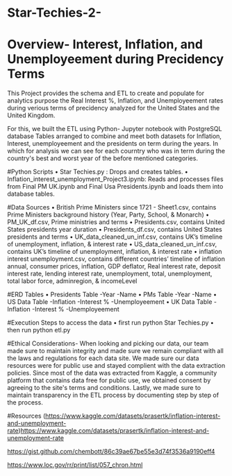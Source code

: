 # Star-Techies-2-

# Overview- Interest, Inflation, and Unemployeement during Precidency Terms

This Project provides the schema and ETL to create and populate for analytics purpose the Real Interest %, Inflation, and Unemployeement rates during verious terms of precidency analyzed for the United States and the United Kingdom. 

For this, we built the ETL using Python- Jupyter notebook with PostgreSQL database Tables arranged to combine and meet both datasets for Inflation, Interest, unemployeement and the presidents on term during the years. In which for analysis we can see for each courntry who was in term during the country's best and worst year of the before mentioned categories.

#Python Scripts
	•	Star Techies.py : Drops and creates tables.
	•	Inflation_interest_unemployment_Project3.ipynb: Reads and processes files from Final PM UK.ipynb and Final Usa Presidents.ipynb and loads them into database tables.


#Data Sources
	•	British Prime Ministers since 1721 - Sheet1.csv, contains Prime Ministers background history (Year, Party, School, & Monarch)
	•	PM_UK_df.csv, Prime ministries and terms
	•	Presidents.csv, contains United States presidents year duration 
	•	Presidents_df.csv, contains United States presidents and terms
	•	UK_data_cleaned_un_inf.csv, contains UK’s timeline of unemployment, inflation, & interest rate
	•	US_data_cleaned_un_inf.csv, contains UK’s timeline of unemployment, inflation, & interest rate
	•	inflation interest unemployment.csv, contains different countries’ timeline of inflation annual, consumer prices, inflation, GDP deflator, Real interest rate, deposit interest rate, lending interest rate, unemployment, total, unemployment, total labor force, adminregion, & incomeLevel


#ERD Tables
  •	Presidents Table
    -Year
    -Name
	•	PMs Table
   -Year
   -Name
	•	US Data Table
   -Inflation
   -Interest %
   -Unemployeement 
	•	UK Data Table
   -Inflation
   -Interest %
   -Unemployeement


#Execution Steps to access the data
	•	first run python Star Techies.py
	•	then run python etl.py


#Ethical Considerations-
When looking and picking our data, our team made sure to maintain integrity and made sure we remain compliant with all the laws and regulations for each data site.  We made sure our data resources were for public use and stayed complient with the data extraction policies. Since most of the data was extracted from Kaggle, a community platform that contains data free for public use, we obtained consent by agreeing to the site's terms and conditions. Lastly, we made sure to maintain transparency in the ETL process by documenting step by step of the process.


#Resources 
(https://www.kaggle.com/datasets/prasertk/inflation-interest-and-unemployment-rate)https://www.kaggle.com/datasets/prasertk/inflation-interest-and-unemployment-rate

https://gist.github.com/chembott/86c39ae67be55e3d74f3536a9190eff4


https://www.loc.gov/rr/print/list/057_chron.html
